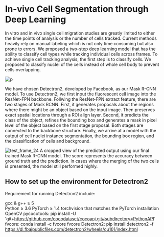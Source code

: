 # In-vivo Cell Segmentation through Deep Learning
In vitro and in vivo single cell migration studies are greatly limited to either the time points of analysis or the number of cells tracked. Current methods heavily rely on manual labeling which is not only time consuming but also prone to errors. We proposed a two-step deep learning model that has the ability to classify cell types while tracking individual cells across frames. To achieve single cell tracking analysis, the first step is to classify cells. We proposed to classify nuclei of the cells instead of whole cell body to prevent cells overlapping.

![p](https://user-images.githubusercontent.com/61369941/166639641-8c8bccfb-c372-403e-8a82-46960917b1ea.png)

We have chosen Detectron2, developed by Facebook, as our Mask R-CNN model. To use Detectron2, we first input the fluorescent cell image into the ResNet-FPN backbone. Follwing the ResNet-FPN extract feature, there are two stages of Mask RCNN. First, it generates proposals about the regions where there might be an object based on the input image. Then preserves exact spatial locations through a ROI align layer. Second, it predicts the class of the object, refines the bounding box and generates a mask in pixel level of the object based on the first stage proposal. Both stages are connected to the backbone structure. Finally, we arrive at a model with the output of cell nuclei instance segmentation, the bounding box region, and the classification of cells and background. 

![test_frame_24](https://user-images.githubusercontent.com/61369941/166639918-4c9cd5de-9cb0-4f9f-8928-fa8d4cb67aaa.png)
A cropped view of the predicted output using our final trained Mask R-CNN model. The score represents the accuracy between ground truth and the prediction. In cases where the merging of the two cells is presented, the model still performed highly.

## How to set up the environment for Detectron2

Requirement for running Detectron2 include:

gcc & g++ ≥ 5 \
Python ≥ 3.6
PyTorch ≥ 1.4
torchvision that matches the PyTorch installation
OpenCV
pycocotools: pip install -U 'git+https://github.com/cocodataset/cocoapi.git#subdirectory=PythonAPI'
fvcore: conda install -c fvcore fvcore
Detectron2: pip install detectron2 -f https://dl.fbaipublicfiles.com/detectron2/wheels/cu101/index.html
